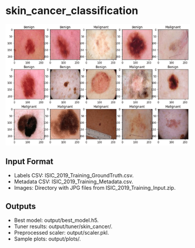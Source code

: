 # skin_cancer_classification

![screenshot](Skin-cancer-dataset-and-labels.png)

## Input Format
- Labels CSV: ISIC_2019_Training_GroundTruth.csv.
- Metadata CSV: ISIC_2019_Training_Metadata.csv.
- Images: Directory with JPG files from ISIC_2019_Training_Input.zip.


## Outputs
- Best model: output/best_model.h5.
- Tuner results: output/tuner/skin_cancer/.
- Preprocessed scaler: output/scaler.pkl.
- Sample plots: output/plots/.
